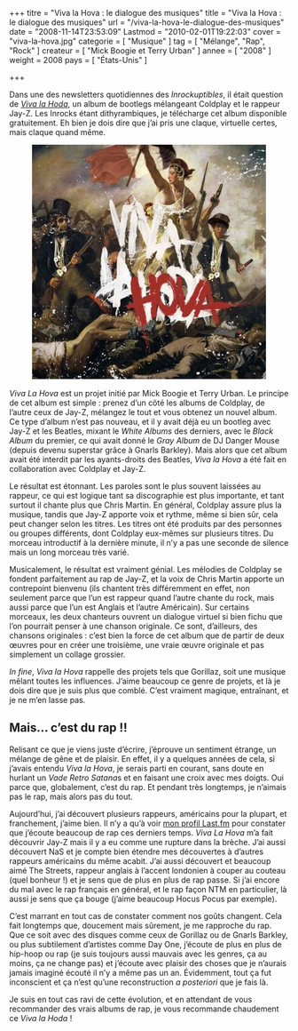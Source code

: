 +++
titre = "Viva la Hova : le dialogue des musiques"
title = "Viva la Hova : le dialogue des musiques"
url = "/viva-la-hova-le-dialogue-des-musiques"
date = "2008-11-14T23:53:09"
Lastmod = "2010-02-01T19:22:03"
cover = "viva-la-hova.jpg"
categorie = [ "Musique" ]
tag = [ "Mélange", "Rap", "Rock" ]
createur = [ "Mick Boogie et Terry Urban" ]
annee = [ "2008" ]
weight = 2008
pays = [ "États-Unis" ]

+++

<p>
<p>Dans une des newsletters quotidiennes des <em>Inrockuptibles</em>, il était question de <em><a href="http://www.vivalahova.com/">Viva la Hoda</a></em>, un album de bootlegs mélangeant Coldplay et le rappeur Jay-Z. Les Inrocks étant dithyrambiques, je télécharge cet album disponible gratuitement. Eh bien je dois dire que j&rsquo;ai pris une claque, virtuelle certes, mais claque quand même.</p>
<p style="text-align: center;"><img class="size-full wp-image-925 aligncenter" title="vivalahova-web" src="vivalahova-web.jpg" alt="" width="422" height="422" /></p>
<p><em>Viva La Hova</em> est un projet initié par Mick Boogie et Terry Urban. Le principe de cet album est simple : prenez d&rsquo;un côté les albums de Coldplay, de l&rsquo;autre ceux de Jay-Z, mélangez le tout et vous obtenez un nouvel album. Ce type d&rsquo;album n&rsquo;est pas nouveau, et il y avait déjà eu un bootleg avec Jay-Z et les Beatles, mixant le <em>White Albums</em> des derniers, avec le <em>Black Album</em> du premier, ce qui avait donné le <em>Gray Album</em> de DJ Danger Mouse (depuis devenu superstar grâce à Gnarls Barkley). Mais alors que cet album avait été interdit par les ayants-droits des Beatles, <em>Viva la Hova</em> a été fait en collaboration avec Coldplay et Jay-Z.</p>
<p>Le résultat est étonnant. Les paroles sont le plus souvent laissées au rappeur, ce qui est logique tant sa discographie est plus importante, et tant surtout il chante plus que Chris Martin. En général, Coldplay assure plus la musique, tandis que Jay-Z apporte voix et rythme, même si bien sûr, cela peut changer selon les titres. Les titres ont été produits par des personnes ou groupes différents, dont Coldplay eux-mêmes sur plusieurs titres. Du morceau introductif à la dernière minute, il n&rsquo;y a pas une seconde de silence mais un long morceau très varié.</p>
<p>Musicalement, le résultat est vraiment génial. Les mélodies de Coldplay se fondent parfaitement au rap de Jay-Z, et la voix de Chris Martin apporte un contrepoint bienvenu (ils chantent très différemment en effet, non seulement parce que l&rsquo;un est rappeur quand l&rsquo;autre chante du rock, mais aussi parce que l&rsquo;un est Anglais et l&rsquo;autre Américain). Sur certains morceaux, les deux chanteurs ouvrent un dialogue virtuel si bien fichu que l&rsquo;on pourrait penser à une chanson originale. Ce sont, d&rsquo;ailleurs, des chansons originales : c&rsquo;est bien la force de cet album que de partir de deux œuvres pour en créer une troisième, une vraie œuvre originale et pas simplement un collage grossier.</p>
<p><em>In fin</em><em>e</em>, <em>Viva la Hova</em> rappelle des projets tels que Gorillaz, soit une musique mêlant toutes les influences. J&rsquo;aime beaucoup ce genre de projets, et là je dois dire que je suis plus que comblé. C&rsquo;est vraiment magique, entraînant, et je ne m&rsquo;en lasse pas.</p>
<p>
<h2 id="924_mais-cest-du-rap_1">Mais&#8230; c&rsquo;est du rap !!</h2>
<p>Relisant ce que je viens juste d&rsquo;écrire, j&rsquo;éprouve un sentiment étrange, un mélange de gêne et de plaisir. En effet, il y a quelques années de cela, si j&rsquo;avais entendu <em>Viva la Hova</em>, je serais parti en courant, sans doute en hurlant un <em>Vade Retro Satana</em>s et en faisant une croix avec mes doigts. Oui parce que, globalement, c&rsquo;est du rap. Et pendant très longtemps, je n&rsquo;aimais pas le rap, mais alors pas du tout.</p>
<p>Aujourd&rsquo;hui, j&rsquo;ai découvert plusieurs rappeurs, américains pour la plupart, et franchement, j&rsquo;aime bien. Il n&rsquo;y a qu&rsquo;à voir <a href="http://www.lastfm.fr/user/nicolinux87">mon profil Last.fm</a> pour constater que j&rsquo;écoute beaucoup de rap ces derniers temps. <em>Viva La Hova</em> m&rsquo;a fait découvrir Jay-Z mais il y a eu comme une rupture dans la brèche. J&rsquo;ai aussi découvert NaS et je compte bien étendre mes découvertes à d&rsquo;autres rappeurs américains du même acabit. J&rsquo;ai aussi découvert et beaucoup aimé The Streets, rappeur anglais à l&rsquo;accent londonien à couper au couteau (quel bonheur !) et je sens que de plus en plus de rap passe. Si j&rsquo;ai encore du mal avec le rap français en général, et le rap façon NTM en particulier, là aussi je sens que ça bouge (j&rsquo;aime beaucoup Hocus Pocus par exemple).</p>
<p>C&rsquo;est marrant en tout cas de constater comment nos goûts changent. Cela fait longtemps que, doucement mais sûrement, je me rapproche du rap. Que ce soit avec des disques comme ceux de Gorillaz ou de Gnarls Barkley, ou plus subtilement d&rsquo;artistes comme Day One, j&rsquo;écoute de plus en plus de hip-hoop ou rap (je suis toujours aussi mauvais avec les genres, ça au moins, ça ne change pas) et j&rsquo;écoute avec plaisir des choses que je n&rsquo;aurais jamais imaginé écouté il n&rsquo;y a même pas un an. Évidemment, tout ça fut inconscient et ça n&rsquo;est qu&rsquo;une reconstruction <em>a posteriori</em> que je fais là.</p>
<p>
<p>Je suis en tout cas ravi de cette évolution, et en attendant de vous recommander des vrais albums de rap, je vous recommande chaudement ce <em>Viva la Hoda</em> !</p>

